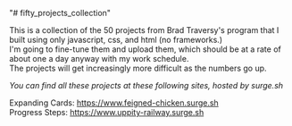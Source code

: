 "# fifty_projects_collection"

This is a collection of the 50 projects from Brad Traversy's program that I built using only javascript, css, and html (no frameworks.)  
I'm going to fine-tune them and upload them, which should be at a rate of about one a day anyway with my work schedule.  
The projects will get increasingly more difficult as the numbers go up.

_You can find all these projects at these following sites, hosted by surge.sh_

Expanding Cards: https://www.feigned-chicken.surge.sh  
Progress Steps: https://www.uppity-railway.surge.sh